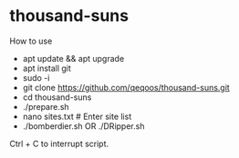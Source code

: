 # thousand-suns

How to use

- apt update && apt upgrade
- apt install git 
- sudo -i
- git clone https://github.com/qeqoos/thousand-suns.git
- cd thousand-suns
- ./prepare.sh
- nano sites.txt      # Enter site list
- ./bomberdier.sh OR ./DRipper.sh

Ctrl + C to interrupt script.
